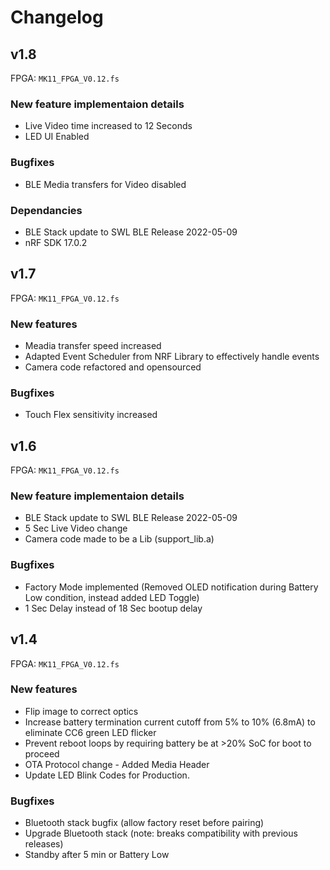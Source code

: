 Changelog
=========

v1.8
----
FPGA: `MK11_FPGA_V0.12.fs`

### New feature implementaion details

- Live Video time increased to 12 Seconds
- LED UI Enabled

### Bugfixes

- BLE Media transfers for Video disabled

### Dependancies

- BLE Stack update to SWL BLE Release 2022-05-09
- nRF SDK 17.0.2

v1.7
----
FPGA: `MK11_FPGA_V0.12.fs`

### New features

- Meadia transfer speed increased
- Adapted Event Scheduler from NRF Library to effectively handle events
- Camera code refactored and opensourced

### Bugfixes

- Touch Flex sensitivity increased

v1.6
----
FPGA: `MK11_FPGA_V0.12.fs`

### New feature implementaion details

- BLE Stack update to SWL BLE Release 2022-05-09
- 5 Sec Live Video change
- Camera code made to be a Lib (support_lib.a)

### Bugfixes

- Factory Mode implemented (Removed OLED notification during Battery Low condition, instead added LED Toggle)
- 1 Sec Delay instead of 18 Sec bootup delay

v1.4
----
FPGA: `MK11_FPGA_V0.12.fs`

### New features

- Flip image to correct optics
- Increase battery termination current cutoff from 5% to 10% (6.8mA) to eliminate CC6 green LED flicker
- Prevent reboot loops by requiring battery be at >20% SoC for boot to proceed
- OTA Protocol change - Added Media Header
- Update LED Blink Codes for Production.

### Bugfixes

- Bluetooth stack bugfix (allow factory reset before pairing)
- Upgrade Bluetooth stack (note: breaks compatibility with previous releases)
- Standby after 5 min or Battery Low
